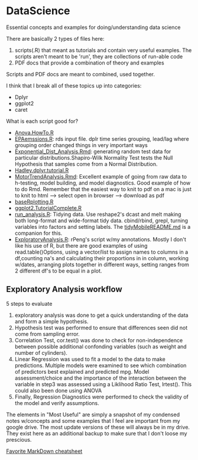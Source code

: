 # DataScience
Essential concepts and examples for doing/understanding data science

There are basically 2 types of files here:
1. scripts(.R) that meant as tutorials and contain very useful examples. The scripts aren't meant to be 'run', they are collections of run-able code
2. PDF docs that provide a combination of theory and examples

Scripts and PDF docs are meant to combined, used together.

I think that I break all of these topics up into categories:

* Dplyr
* ggplot2
* caret

What is each script good for?

* [Anova.HowTo.R](https://github.com/beaunorgeot/DataScience/blob/master/Anova.HowTo.R)
* [EPAemssions.R](https://github.com/beaunorgeot/DataScience/blob/master/EPAemssions.R): rds input file. dplr time series grouping, lead/lag where grouping order changed things in very important ways
* [Exponential_Dist_Analysis.Rmd](https://github.com/beaunorgeot/DataScience/blob/master/Exponential_Dist_Analysis.Rmd): generating random test data for particular distributions.Shapiro-Wilk Normality Test tests the Null Hypothesis that samples come from a Normal Distribution.
* [Hadley.dplyr.tutorial.R](https://github.com/beaunorgeot/DataScience/blob/master/Hadley.dplyr.tutorial.R)
* [MotorTrendAnalysis.Rmd](https://github.com/beaunorgeot/DataScience/blob/master/MotorTrendAnalysis.Rmd): Excellent example of going from raw data to h-testing, model building, and model diagnostics. Good example of how to do Rmd. Remember that the easiest way to knit to pdf on a mac is just to knit to html --> select open in browser --> download as pdf
* [baseRplotting.R](https://github.com/beaunorgeot/DataScience/blob/master/baseRplotting.R)
* [ggplot2.TutorialComplete.R](https://github.com/beaunorgeot/DataScience/blob/master/ggplot2.TutorialComplete.R)
* [run_analysis.R](https://github.com/beaunorgeot/DataScience/blob/master/run_analysis.R): Tidying data. Use reshape2's dcast and melt making both long-format and wide-format tidy data. cbind/rbind, grepl, turning variables into factors and setting labels. The [tidyMobileREADME.md](https://github.com/beaunorgeot/DataScience/blob/master/tidyMobileREADME.md) is a companion for this. 
* [ExploratoryAnalysis.R](https://github.com/beaunorgeot/DataScience/blob/master/ExploratoryAnalysis.R): rPeng's script w/my annotations. Mostly I don't like his use of R, but there are good examples of using read.table()Options, using a vector/list to assign names to columns in a df,counting na's and calculating their proportions in in column, working w/dates, arranging plots together in different ways, setting ranges from 2 different df's to be equal in a plot.

## Exploratory Analysis workflow
5 steps to evaluate 

1. exploratory analysis was done to get a quick understanding of the data and form a simple hypothesis.
2. Hypothesis test was performed to ensure that differences seen did not come from sampling error. 
3. Correlation Test, cor.test() was done to check for non-independence between possible additional confonding variables (such as weight and number of cylinders). 
4. Linear Regression was used to fit a model to the data to make predictions. Multiple models were examined to see which combination of predictors best explained and predicted mpg. Model assessment/choice and the importance of the interaction between the variable in step3 was assessed using a Liklihood Ratio Test, lrtest(). This could also been done using ANOVA
5. Finally, Regression Diagnostics were performed to check the validity of the model and verify assumptions. 


The elements in "Most Useful" are simply a snapshot of my condensed notes w/concepts and some examples that I feel are important from my google drive. The most update versions of these will always be in my drive. They exist here as an additional backup to make sure that I don't loose my prescious. 

[Favorite MarkDown cheatsheet](https://github.com/adam-p/markdown-here/wiki/Markdown-Cheatsheet#links)